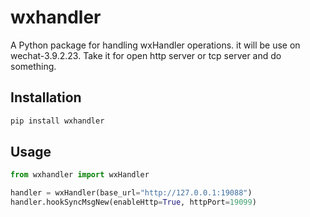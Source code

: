 # wxhandler

A Python package for handling wxHandler operations. it will be use on wechat-3.9.2.23. Take it for open http server or tcp server and do something.

## Installation

```bash
pip install wxhandler
```
## Usage
```python
from wxhandler import wxHandler

handler = wxHandler(base_url="http://127.0.0.1:19088")
handler.hookSyncMsgNew(enableHttp=True, httpPort=19099)
```


